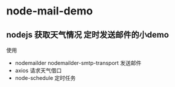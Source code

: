 # node-mail-demo
## nodejs 获取天气情况 定时发送邮件的小demo
使用 
- nodemailder nodemailder-smtp-transport 发送邮件
- axios 请求天气借口
- node-schedule 定时任务
